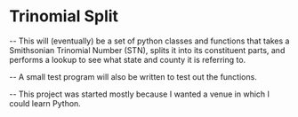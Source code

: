 # Trinomial Split

-- This will (eventually) be a set of python  classes and functions that takes a Smithsonian Trinomial Number (STN), splits it into its constituent parts, and performs a lookup to see what state and county it is referring to. 

-- A small test program will also be written to test out the functions.

-- This project was started mostly because I wanted a venue in which I could learn Python. 
